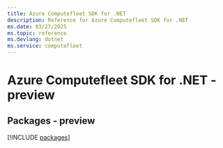 ```yaml
---
title: Azure Computefleet SDK for .NET
description: Reference for Azure Computefleet SDK for .NET
ms.date: 03/27/2025
ms.topic: reference
ms.devlang: dotnet
ms.service: computefleet
---
```

# Azure Computefleet SDK for .NET - preview
## Packages - preview
[!INCLUDE [packages](computefleet-index.md)]